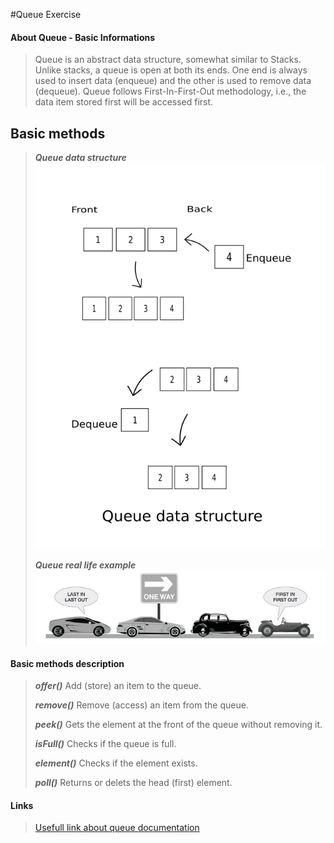 #Queue Exercise

#### About Queue - Basic Informations
> Queue is an abstract data structure, somewhat similar to Stacks. Unlike stacks, a queue is open at both its ends. 
> One end is always used to insert data (enqueue) and the other is used to remove data (dequeue). 
> Queue follows First-In-First-Out methodology, i.e., the data item stored first will be accessed first.

## Basic methods 
> _***Queue data structure***_
> ![Queue data structure](../resources/images/queue-data-structure.png)
>
>
> _***Queue real life example***_
> ![Queue-Real life example](../resources/images/queue-example.png)
>
>
#### Basic methods description
> _***offer()***_
> Add (store) an item to the queue.
>
> _***remove()***_ 
> Remove (access) an item from the queue.
>
> _***peek()***_ 
> Gets the element at the front of the queue without removing it.
>
> _***isFull()***_ 
> Checks if the queue is full.
>
> _***element()***_ 
> Checks if the element exists.
>
> _***poll()***_ 
> Returns or delets the head (first) element.
>


#### Links
> [Usefull link about queue documentation](https://www.softwaretestinghelp.com/java-queue-interface/#:~:text=A%20queue%20is%20a%20linear,and%20removed%20from%20the%20front.)

